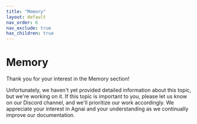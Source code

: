 ```yaml
---
title: "Memory"
layout: default
nav_order: 6
nav_exclude: true
has_children: true
---
```

# Memory

Thank you for your interest in the Memory section!

Unfortunately, we haven't yet provided detailed information about this topic, but we're working on it. If this topic is important to you, please let us know on our Discord channel, and we'll prioritize our work accordingly. We appreciate your interest in Agnai and your understanding as we continually improve our documentation.

